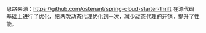 思路来源：https://github.com/ostenant/spring-cloud-starter-thrift
在源代码基础上进行了优化，把两次动态代理优化到一次，减少动态代理的开销，提升了性能。
